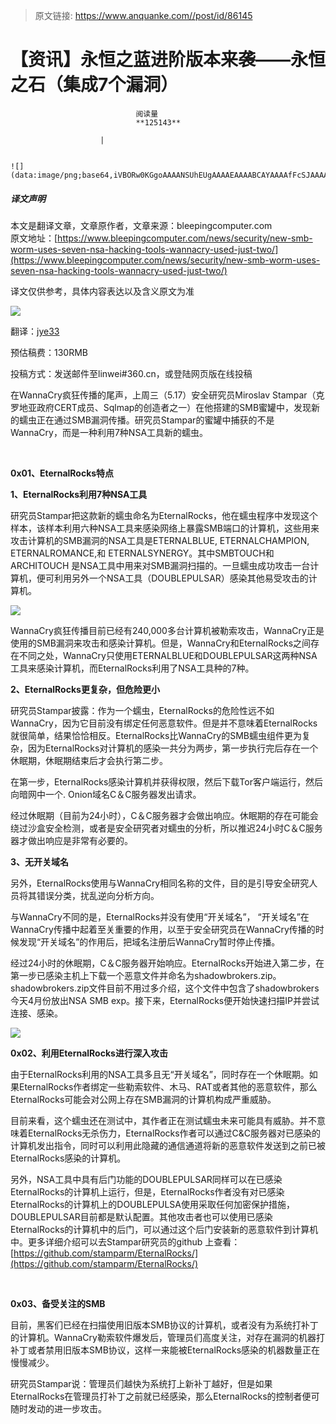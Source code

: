 > 原文链接: https://www.anquanke.com//post/id/86145 


# 【资讯】永恒之蓝进阶版本来袭——永恒之石（集成7个漏洞）


                                阅读量   
                                **125143**
                            
                        |
                        
                                                                                                                                    ![](data:image/png;base64,iVBORw0KGgoAAAANSUhEUgAAAAEAAAABCAYAAAAfFcSJAAAAAXNSR0IArs4c6QAAAARnQU1BAACxjwv8YQUAAAAJcEhZcwAADsQAAA7EAZUrDhsAAAANSURBVBhXYzh8+PB/AAffA0nNPuCLAAAAAElFTkSuQmCC)
                                                                                            



##### 译文声明

本文是翻译文章，文章原作者，文章来源：bleepingcomputer.com
                                <br>原文地址：[https://www.bleepingcomputer.com/news/security/new-smb-worm-uses-seven-nsa-hacking-tools-wannacry-used-just-two/](https://www.bleepingcomputer.com/news/security/new-smb-worm-uses-seven-nsa-hacking-tools-wannacry-used-just-two/)

译文仅供参考，具体内容表达以及含义原文为准

[![](https://p1.ssl.qhimg.com/t0119cd76d55b16fd5e.png)](https://p1.ssl.qhimg.com/t0119cd76d55b16fd5e.png)



翻译：[jye33](http://bobao.360.cn/member/contribute?uid=1294997410)

预估稿费：130RMB

投稿方式：发送邮件至linwei#360.cn，或登陆网页版在线投稿



在WannaCry疯狂传播的尾声，上周三（5.17）安全研究员Miroslav Stampar（克罗地亚政府CERT成员、Sqlmap的创造者之一）在他搭建的SMB蜜罐中，发现新的蠕虫正在通过SMB漏洞传播。研究员Stampar的蜜罐中捕获的不是WannaCry，而是一种利用7种NSA工具新的蠕虫。

<br>

**0x01、EternalRocks特点**



**1、EternalRocks利用7种NSA工具<br>**

研究员Stampar把这款新的蠕虫命名为EternalRocks，他在蠕虫程序中发现这个样本，该样本利用六种NSA工具来感染网络上暴露SMB端口的计算机，这些用来攻击计算机的SMB漏洞的NSA工具是ETERNALBLUE, ETERNALCHAMPION, ETERNALROMANCE,和 ETERNALSYNERGY。其中SMBTOUCH和ARCHITOUCH 是NSA工具中用来对SMB漏洞扫描的。一旦蠕虫成功攻击一台计算机，便可利用另外一个NSA工具（DOUBLEPULSAR）感染其他易受攻击的计算机。

[![](https://p2.ssl.qhimg.com/t01ee0a48318223ffab.png)](https://p2.ssl.qhimg.com/t01ee0a48318223ffab.png)

WannaCry疯狂传播目前已经有240,000多台计算机被勒索攻击，WannaCry正是使用的SMB漏洞来攻击和感染计算机。但是，WannaCry和EternalRocks之间存在不同之处，WannaCry只使用ETERNALBLUE和DOUBLEPULSAR这两种NSA工具来感染计算机，而EternalRocks利用了NSA工具种的7种。

**2、EternalRocks更复杂，但危险更小**

研究员Stampar披露：作为一个蠕虫，EternalRocks的危险性远不如WannaCry，因为它目前没有绑定任何恶意软件。但是并不意味着EternalRocks就很简单，结果恰恰相反。EternalRocks比WannaCry的SMB蠕虫组件更为复杂，因为EternalRocks对计算机的感染一共分为两步，第一步执行完后存在一个休眠期，休眠期结束后才会执行第二步。

在第一步，EternalRocks感染计算机并获得权限，然后下载Tor客户端运行，然后向暗网中一个. Onion域名C＆C服务器发出请求。

经过休眠期（目前为24小时），C＆C服务器才会做出响应。休眠期的存在可能会绕过沙盒安全检测，或者是安全研究者对蠕虫的分析，所以推迟24小时C＆C服务器才做出响应是非常有必要的。

**3、无开关域名**

另外，EternalRocks使用与WannaCry相同名称的文件，目的是引导安全研究人员将其错误分类，扰乱逆向分析方向。

与WannaCry不同的是，EternalRocks并没有使用“开关域名”， “开关域名”在 WannaCry传播中起着至关重要的作用，以至于安全研究员在WannaCry传播的时候发现“开关域名”的作用后，把域名注册后WannaCry暂时停止传播。

经过24小时的休眠期，C＆C服务器开始响应。EternalRocks开始进入第二步，在第一步已感染主机上下载一个恶意文件并命名为shadowbrokers.zip。shadowbrokers.zip文件目前不用过多介绍，这个文件中包含了shadowbrokers今天4月份放出NSA SMB exp。接下来，EternalRocks便开始快速扫描IP并尝试连接、感染。

[![](https://p3.ssl.qhimg.com/t0171c08d29fc2e3d89.png)](https://p3.ssl.qhimg.com/t0171c08d29fc2e3d89.png)



**0x02、利用EternalRocks进行深入攻击**



由于EternalRocks利用的NSA工具多且无“开关域名”，同时存在一个休眠期。如果EternalRocks作者绑定一些勒索软件、木马、RAT或者其他的恶意软件，那么EternalRocks可能会对公网上存在SMB漏洞的计算机构成严重威胁。

目前来看，这个蠕虫还在测试中，其作者正在测试蠕虫未来可能具有威胁。并不意味着EternalRocks无杀伤力，EternalRocks作者可以通过C&amp;C服务器对已感染的计算机发出指令，同时可以利用此隐藏的通信通道将新的恶意软件发送到之前已被EternalRocks感染的计算机。

另外，NSA工具中具有后门功能的DOUBLEPULSAR同样可以在已感染EternalRocks的计算机上运行，但是，EternalRocks作者没有对已感染EternalRocks的计算机上的DOUBLEPULSA使用采取任何加密保护措施，DOUBLEPULSAR目前都是默认配置。其他攻击者也可以使用已感染EternalRocks的计算机中的后门，可以通过这个后门安装新的恶意软件到计算机中。更多详细介绍可以去Stampar研究员的github 上查看：[https://github.com/stamparm/EternalRocks/](https://github.com/stamparm/EternalRocks/)

<br>

**0x03、备受关注的SMB**



目前，黑客们已经在扫描使用旧版本SMB协议的计算机，或者没有为系统打补丁的计算机。WannaCry勒索软件爆发后，管理员们高度关注，对存在漏洞的机器打补丁或者禁用旧版本SMB协议，这样一来能被EternalRocks感染的机器数量正在慢慢减少。     

研究员Stampar说：管理员们越快为系统打上新补丁越好，但是如果EternalRocks在管理员打补丁之前就已经感染，那么EternalRocks的控制者便可随时发动的进一步攻击。


